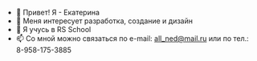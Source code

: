 - 👋 Привет! Я - Екатерина
- 👀 Меня интересует разработка, создание и дизайн
- 🌱 Я учусь в RS School
- 📫 Со мной можно связаться по e-mail: all_ned@mail.ru или по тел.: 8-958-175-3885

<!---
KaLisa91/KaLisa91 is a ✨ special ✨ repository because its `README.md` (this file) appears on your GitHub profile.
You can click the Preview link to take a look at your changes.
--->

